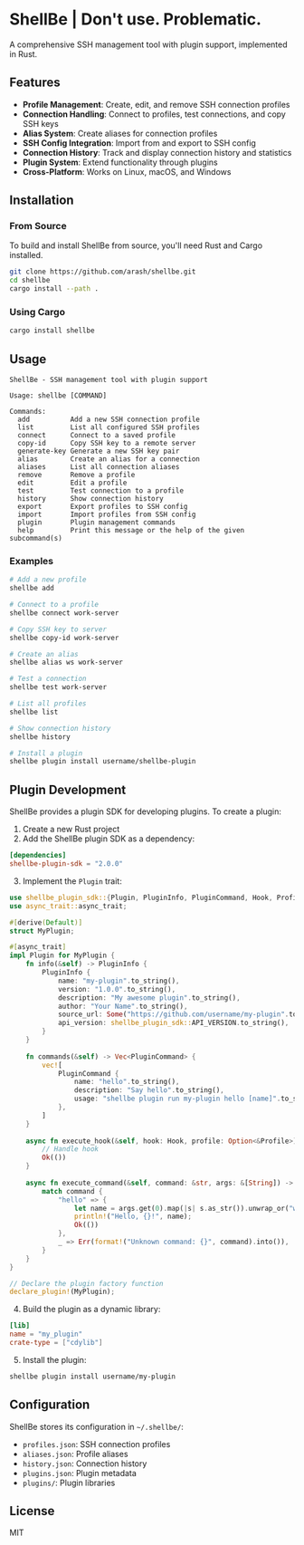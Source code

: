 # ShellBe | Don't use. Problematic.

A comprehensive SSH management tool with plugin support, implemented in Rust.

## Features

- **Profile Management**: Create, edit, and remove SSH connection profiles
- **Connection Handling**: Connect to profiles, test connections, and copy SSH keys
- **Alias System**: Create aliases for connection profiles
- **SSH Config Integration**: Import from and export to SSH config
- **Connection History**: Track and display connection history and statistics
- **Plugin System**: Extend functionality through plugins
- **Cross-Platform**: Works on Linux, macOS, and Windows

## Installation

### From Source

To build and install ShellBe from source, you'll need Rust and Cargo installed.

```bash
git clone https://github.com/arash/shellbe.git
cd shellbe
cargo install --path .
```

### Using Cargo

```bash
cargo install shellbe
```

## Usage

```
ShellBe - SSH management tool with plugin support

Usage: shellbe [COMMAND]

Commands:
  add          Add a new SSH connection profile
  list         List all configured SSH profiles
  connect      Connect to a saved profile
  copy-id      Copy SSH key to a remote server
  generate-key Generate a new SSH key pair
  alias        Create an alias for a connection
  aliases      List all connection aliases
  remove       Remove a profile
  edit         Edit a profile
  test         Test connection to a profile
  history      Show connection history
  export       Export profiles to SSH config
  import       Import profiles from SSH config
  plugin       Plugin management commands
  help         Print this message or the help of the given subcommand(s)
```

### Examples

```bash
# Add a new profile
shellbe add

# Connect to a profile
shellbe connect work-server

# Copy SSH key to server
shellbe copy-id work-server

# Create an alias
shellbe alias ws work-server

# Test a connection
shellbe test work-server

# List all profiles
shellbe list

# Show connection history
shellbe history

# Install a plugin
shellbe plugin install username/shellbe-plugin
```

## Plugin Development

ShellBe provides a plugin SDK for developing plugins. To create a plugin:

1. Create a new Rust project
2. Add the ShellBe plugin SDK as a dependency:

```toml
[dependencies]
shellbe-plugin-sdk = "2.0.0"
```

3. Implement the `Plugin` trait:

```rust
use shellbe_plugin_sdk::{Plugin, PluginInfo, PluginCommand, Hook, Profile, PluginResult, declare_plugin};
use async_trait::async_trait;

#[derive(Default)]
struct MyPlugin;

#[async_trait]
impl Plugin for MyPlugin {
    fn info(&self) -> PluginInfo {
        PluginInfo {
            name: "my-plugin".to_string(),
            version: "1.0.0".to_string(),
            description: "My awesome plugin".to_string(),
            author: "Your Name".to_string(),
            source_url: Some("https://github.com/username/my-plugin".to_string()),
            api_version: shellbe_plugin_sdk::API_VERSION.to_string(),
        }
    }
    
    fn commands(&self) -> Vec<PluginCommand> {
        vec![
            PluginCommand {
                name: "hello".to_string(),
                description: "Say hello".to_string(),
                usage: "shellbe plugin run my-plugin hello [name]".to_string(),
            },
        ]
    }
    
    async fn execute_hook(&self, hook: Hook, profile: Option<&Profile>) -> PluginResult {
        // Handle hook
        Ok(())
    }
    
    async fn execute_command(&self, command: &str, args: &[String]) -> PluginResult {
        match command {
            "hello" => {
                let name = args.get(0).map(|s| s.as_str()).unwrap_or("world");
                println!("Hello, {}!", name);
                Ok(())
            },
            _ => Err(format!("Unknown command: {}", command).into()),
        }
    }
}

// Declare the plugin factory function
declare_plugin!(MyPlugin);
```

4. Build the plugin as a dynamic library:

```toml
[lib]
name = "my_plugin"
crate-type = ["cdylib"]
```

5. Install the plugin:

```bash
shellbe plugin install username/my-plugin
```

## Configuration

ShellBe stores its configuration in `~/.shellbe/`:

- `profiles.json`: SSH connection profiles
- `aliases.json`: Profile aliases
- `history.json`: Connection history
- `plugins.json`: Plugin metadata
- `plugins/`: Plugin libraries

## License

MIT
